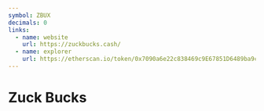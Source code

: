 ```yaml
---
symbol: ZBUX
decimals: 0
links:
  - name: website
    url: https://zuckbucks.cash/
  - name: explorer
    url: https://etherscan.io/token/0x7090a6e22c838469c9E67851D6489ba9c933a43F
---
```


# Zuck Bucks
